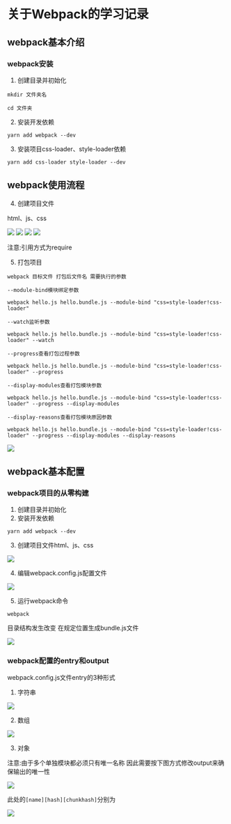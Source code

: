# 关于Webpack的学习记录

## webpack基本介绍

### webpack安装
1. 创建目录并初始化

`mkdir 文件夹名`

`cd 文件夹`

2. 安装开发依赖

`yarn add webpack --dev`

3. 安装项目css-loader、style-loader依赖

`yarn add css-loader style-loader --dev`

## webpack使用流程
4. 创建项目文件

html、js、css

![](/assets/webpack1.png)
![](/assets/webpack2.png)
![](/assets/webpack3.png)
![](/assets/webpack4.png)

注意:引用方式为require

5. 打包项目

`webpack 目标文件 打包后文件名 需要执行的参数`

`--module-bind模块绑定参数`

`webpack hello.js hello.bundle.js --module-bind "css=style-loader!css-loader"`

`--watch监听参数`

`webpack hello.js hello.bundle.js --module-bind "css=style-loader!css-loader" --watch`

`--progress查看打包过程参数`

`webpack hello.js hello.bundle.js --module-bind "css=style-loader!css-loader" --progress`

`--display-modules查看打包模块参数`

`webpack hello.js hello.bundle.js --module-bind "css=style-loader!css-loader" --progress --display-modules`

`--display-reasons查看打包模块原因参数`

`webpack hello.js hello.bundle.js --module-bind "css=style-loader!css-loader" --progress --display-modules --display-reasons`

![](/assets/webpack5.png)

## webpack基本配置

### webpack项目的从零构建

1. 创建目录并初始化
2. 安装开发依赖

`yarn add webpack --dev`

3. 创建项目文件html、js、css

![](/assets/webpack6.png)

4. 编辑webpack.config.js配置文件

![](/assets/webpack7.png)

5. 运行webpack命令

`webpack`

目录结构发生改变 在规定位置生成bundle.js文件

![](/assets/webpack8.png)

### webpack配置的entry和output

webpack.config.js文件entry的3种形式

1. 字符串

![](/assets/webpack9.png)

2. 数组

![](/assets/webpack10.png)

3. 对象

注意:由于多个单独模块都必须只有唯一名称
因此需要按下图方式修改output来确保输出的唯一性

![](/assets/webpack11.png)

此处的`[name][hash][chunkhash]`分别为

![](/assets/webpack12.png)
